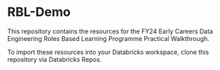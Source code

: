 # RBL-Demo
This repository contains the resources for the FY24 Early Careers Data Engineering Roles Based Learning Programme Practical Walkthrough.

To import these resources into your Databricks workspace, clone this repository via Databricks Repos.
